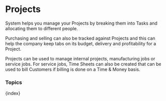 <!-- add-breadcrumbs -->
# Projects

System helps you manage your Projects by breaking them into Tasks and
allocating them to different people.

Purchasing and selling can also be tracked against Projects and this can help
the company keep tabs on its budget, delivery and profitability for a Project.

Projects can be used to manage internal projects, manufacturing jobs or
service jobs. For service jobs, Time Sheets can also be created that can be
used to bill Customers if billing is done on a Time & Money basis.

### Topics

{index}
